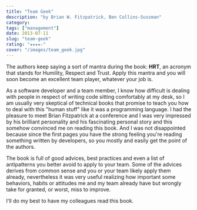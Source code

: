 ```yaml
---
title: "Team Geek"
description: "by Brian W. Fitzpatrick, Ben Collins-Sussman"
category:
tags: ["management"]
date: 2013-07-11
slug: "team-geek"
rating: "★★★★☆"
cover: "/images/team_geek.jpg"
---
```


The authors keep saying a sort of mantra during the book: **HRT**, an acronym that stands
for Humility, Respect and Trust. Apply this mantra and you will soon become an excellent
team player, whatever your job is.

<!--more-->

As a software developer and a team member, I know how difficult is dealing with people in
respect of writing code sitting comfortably at my desk, so I am usually very skeptical of
technical books that promise to teach you how to deal with this "human stuff" like it was
a programming language. I had the pleasure to meet Brian Fitzpatrick at a conference and
I was very impressed by his brilliant personality and his fascinating personal story and
this somehow convinced me on reading this book. And I was not disappointed because since
the first pages you have the strong feeling you're reading something written by developers,
so you mostly and easily get the point of the authors.

The book is full of good advices, best practices and even a list of antipatterns you better
avoid to apply to your team. Some of the advices derives from common sense and you or your
team likely apply them already, nevertheless it was very useful realizing how important some
behaviors, habits or attitudes me and my team already have but wrongly take for granted,
or worst, miss to improve.

I'll do my best to have my colleagues read this book.
